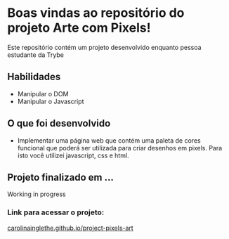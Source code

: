# Boas vindas ao repositório do projeto Arte com Pixels!
Este repositório contém um projeto desenvolvido enquanto pessoa estudante da Trybe

## Habilidades
- Manipular o DOM
- Manipular o Javascript

## O que foi desenvolvido
- Implementar uma página web que contém uma paleta de cores funcional que poderá ser utilizada para criar desenhos em pixels. Para isto você utilizei javascript, css e html.

## Projeto finalizado em ...
Working in progress

### Link para acessar o projeto:
<a href="https://carolinainglethe.github.io/project-pixels-art/" alt="project" target="_blank">carolinainglethe.github.io/project-pixels-art</a>
